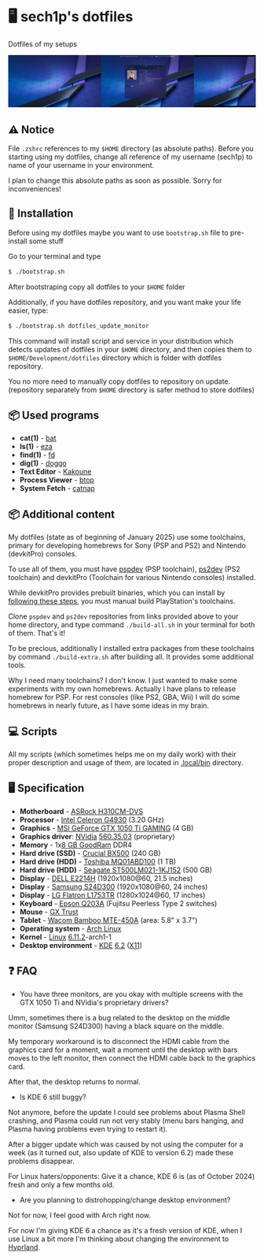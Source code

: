<p align="center">

# 🖥️ sech1p's dotfiles

Dotfiles of my setups

![Screenshot of 'moon' - computer with Arch](screenshot.png)

</p>

## ⚠️ Notice

File `.zshrc` references to my `$HOME` directory (as absolute paths). Before you starting using my dotfiles, change all reference of my username (sech1p) to name of your username in your environment.

I plan to change this absolute paths as soon as possible. Sorry for inconveniences!

## 💾 Installation

Before using my dotfiles maybe you want to use `bootstrap.sh` file to pre-install some stuff

Go to your terminal and type

```sh
$ ./bootstrap.sh
```

After bootstraping copy all dotfiles to your `$HOME` folder

Additionally, if you have dotfiles repository, and you want make your life easier, type:

```sh
$ ./bootstrap.sh dotfiles_update_monitor
```

This command will install script and service in your distribution which detects updates of dotfiles in your `$HOME` directory,
and then copies them to `$HOME/Development/dotfiles` directory which is folder with dotfiles repository.

You no more need to manually copy dotfiles to repository on update. (repository separately from `$HOME` directory is safer method to store dotfiles)

## 📦 Used programs

* **cat(1)** - [bat](https://github.com/sharkdp/bat)
* **ls(1)** - [eza](https://eza.rocks)
* **find(1)** - [fd](https://github.com/sharkdp/fd)
* **dig(1)** - [doggo](https://github.com/mr-karan/doggo)
* **Text Editor** - [Kakoune](https://kakoune.org)
* **Process Viewer** - [btop](https://github.com/aristocratos/btop)
* **System Fetch** - [catnap](https://catnap-fetch.xyz)

## 📦 Additional content

My dotfiles (state as of beginning of January 2025) use some toolchains, primary for developing homebrews for Sony (PSP and PS2) and Nintendo (devkitPro) consoles.

To use all of them, you must have [pspdev](https://github.com/pspdev/pspdev) (PSP toolchain), [ps2dev](https://github.com/ps2dev/ps2dev) (PS2 toolchain) and devkitPro (Toolchain for various Nintendo consoles) installed.

While devkitPro provides prebuilt binaries, which you can install by [following these steps](https://devkitpro.org/wiki/Getting_Started), you must manual build PlayStation's toolchains.

Clone `pspdev` and `ps2dev` repositories from links provided above to your home directory, and type command `./build-all.sh` in your terminal for both of them. That's it!

To be precious, additionally I installed extra packages from these toolchains by command `./build-extra.sh` after building all. It provides some additional tools.

Why I need many toolchains? I don't know. I just wanted to make some experiments with my own homebrews. Actually I have plans to release homebrew for PSP. For rest consoles (like PS2, GBA, Wii) I will do some homebrews in nearly future, as I have some ideas in my brain.

## 💻 Scripts

All my scripts (which sometimes helps me on my daily work) with their proper description and usage of them, are located in [.local/bin](.local/bin/) directory.

## 🖥️ Specification

* **Motherboard** - [ASRock H310CM-DVS](https://www.asrock.com/mb/Intel/H310CM-DVS/index.asp)
* **Processor** - [Intel Celeron G4930](https://www.intel.com/content/www/us/en/products/sku/134878/intel-celeron-processor-g4930-2m-cache-3-20-ghz/specifications.html) (3.20 GHz)
* **Graphics** - [MSI GeForce GTX 1050 Ti GAMING](https://www.msi.com/Graphics-Card/GeForce-GTX-1050-Ti-GAMING-X-4G/support) (4 GB)
* **Graphics driver**: [NVidia](https://www.nvidia.com) [560.35.03](https://www.nvidia.com/en-us/drivers/details/230918/) (proprietary)
* **Memory** - 1x[8 GB GoodRam](https://www.x-kom.pl/p/419244-pamiec-ram-ddr4-goodram-8gb-1x8gb-2666mhz-cl19.html) DDR4
* **Hard drive (SSD)** - [Crucial BX500](https://www.crucial.com/ssd/bx500/ct240bx500ssd1) (240 GB)
* **Hard drive (HDD)** - [Toshiba MQ01ABD100](https://storage.toshiba.com/internal-specialty-hdd/pc/mq01abd-series) (1 TB)
* **Hard drive (HDD)** - [Seagate ST500LM021-1KJ152](https://www.amazon.com/Seagate-ST500LM021-Laptop-500GB-2-5-Inch/dp/B00II56U0I) (500 GB)
* **Display** - [DELL E2214H](https://www.dell.com/support/home/pl-pl/product-support/product/dell-e2214h/docs) (1920x1080@60, 21.5 inches)
* **Display** - [Samsung S24D300](https://www.ebay.com/sch/i.html?_nkw=samsung+s24d300) (1920x1080@60, 24 inches)
* **Display** - [LG Flatron L1753TR](https://www.ebay.com/sch/i.html?_nkw=lg+flatron+1280x1024) (1280x1024@60, 17 inches)
* **Keyboard** - [Epson Q203A](https://deskthority.net/wiki/Epson_Q203A) (Fujitsu Peerless Type 2 switches)
* **Mouse** - [GX Trust](https://www.trust.com/en/product/25037-gxt-110-felox-wireless-gaming-mouse-black)
* **Tablet** - [Wacom Bamboo MTE-450A](https://www.newegg.com/wacom-mte450/p/N82E16823100045) (area: 5.8" x 3.7")
* **Operating system** - [Arch Linux](https://archlinux.org/)
* **Kernel** - [Linux](https://www.kernel.org) [6.11.2](https://cdn.kernel.org/pub/linux/kernel/v6.x/ChangeLog-6.11.2)-arch1-1
* **Desktop environment** - [KDE](https://kde.org) [6.2](https://kde.org/announcements/plasma/6/6.2.0) ([X11](https://www.x.org))

## ❓ FAQ

* You have three monitors, are you okay with multiple screens with the GTX 1050 Ti and NVidia's proprietary drivers?

Umm, sometimes there is a bug related to the desktop on the middle monitor (Samsung S24D300) having a black square on the middle.

My temporary workaround is to disconnect the HDMI cable from the graphics card for a moment, wait a moment until the desktop with bars moves to the left monitor, then connect the HDMI cable back to the graphics card.

After that, the desktop returns to normal.

* Is KDE 6 still buggy?

Not anymore, before the update I could see problems about Plasma Shell crashing, and Plasma could run not very stably (menu bars hanging, and Plasma having problems even trying to restart it).

After a bigger update which was caused by not using the computer for a week (as it turned out, also update of KDE to version 6.2) made these problems disappear.

For Linux haters/opponents: Give it a chance, KDE 6 is (as of October 2024) fresh and only a few months old.

* Are you planning to distrohopping/change desktop environment?

Not for now, I feel good with Arch right now.

For now I'm giving KDE 6 a chance as it's a fresh version of KDE, when I use Linux a bit more I'm thinking about changing the environment to [Hyprland](https://hyprland.org).
